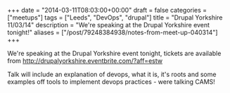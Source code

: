 +++
date = "2014-03-11T08:03:00+00:00"
draft = false
categories = ["meetups"]
tags = ["Leeds", "DevOps", "drupal"]
title = "Drupal Yorkshire 11/03/14"
description = "We're speaking at the Drupal Yorkshire event tonight!"
aliases = ["/post/79248384938/notes-from-meet-up-040314"]
+++
<p>We're speaking at the Drupal Yorkshire event&nbsp;tonight, tickets are available from <a class="twitter-timeline-link" href="http://t.co/bm8R9wb4cB" rel="nofollow" title="http://drupalyorkshire.eventbrite.com/?aff=estw" target="_blank" data-expanded-url="http://drupalyorkshire.eventbrite.com/?aff=estw"><span class="tco-ellipsis"></span><span class="invisible">http://</span><span class="js-display-url">drupalyorkshire.eventbrite.com/?aff=estw</span></a></p>
<p>Talk will include an explanation of devops, what it is, it's roots and some examples off tools to implement devops practices - were talking CAMS!</p>
<p>&nbsp;</p>